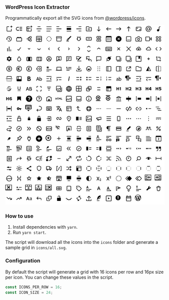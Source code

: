 ### WordPress Icon Extractor

Programmatically export all the SVG icons from [@wordpress/icons](https://www.npmjs.com/package/@wordpress/icons).

![Sample grid](grid.png)

### How to use

1. Install dependencies with `yarn`.
2. Run `yarn start`.

The script will download all the icons into the `icons` folder and generate a sample grid in `icons/all.svg`.

### Configuration

By default the script will generate a grid with 16 icons per row and 16px size per icon. You can change these values in the script.

```JavaScript
const ICONS_PER_ROW = 16;
const ICON_SIZE = 24;
```
